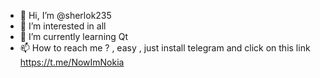 - 👋 Hi, I’m @sherlok235
- 👀 I’m interested in all
- 🌱 I’m currently learning Qt
- 📫 How to reach me ? , easy , just install telegram and click on this link https://t.me/NowImNokia

<!---
sherlok235/sherlok235 is a ✨ special ✨ repository because its `README.md` (this file) appears on your GitHub profile.
You can click the Preview link to take a look at your changes.
--->
